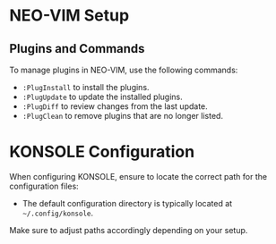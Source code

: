 # NEO-VIM Setup

## Plugins and Commands

To manage plugins in NEO-VIM, use the following commands:

- `:PlugInstall` to install the plugins.
- `:PlugUpdate` to update the installed plugins.
- `:PlugDiff` to review changes from the last update.
- `:PlugClean` to remove plugins that are no longer listed.

# KONSOLE Configuration

When configuring KONSOLE, ensure to locate the correct path for the configuration files:

- The default configuration directory is typically located at `~/.config/konsole`.

Make sure to adjust paths accordingly depending on your setup.
